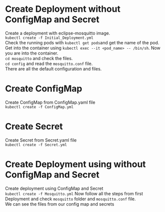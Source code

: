 # Create Deployment without ConfigMap and Secret
Create a deployment with eclipse-mosquitto image. <br>
`kubectl create -f Initial_Deployment.yml`<br>
Check the running pods with `kubectl get pods`and get the name of the pod.<br>
Get into the container using `kubectl exec --it <pod_name> -- /bin/sh`. Now you are into the container.<br>
`cd mosquitto` and check the files.<br>
`cd config` and read the `mosquitto.conf` file.<br>
There are all the default configuration and files.
# Create ConfigMap
Create ConfigMap from ConfigMap.yaml file<br>
`kubectl create -f ConfigMap.yml`
# Create Secret
Create Secret from Secret.yaml file<br>
`kubectl create -f Secret.yml`
# Create Deployment using without ConfigMap and Secret
Create deployment using ConfigMap and Secret<br>
`kubectl create -f Mosquitto.yml`
Now follow all the steps from first Deployment and check `mosquitto` folder and `mosquitto.conf` file.<br>
We can see the files from our config map and secrets

